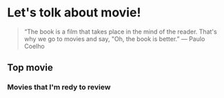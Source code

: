 # Let's tolk about movie!

> “The book is a film that takes place in the mind of the reader. That's why we go to movies and say, "Oh, the book is better.”
― Paulo Coelho

## Top movie

### Movies that I'm redy to review